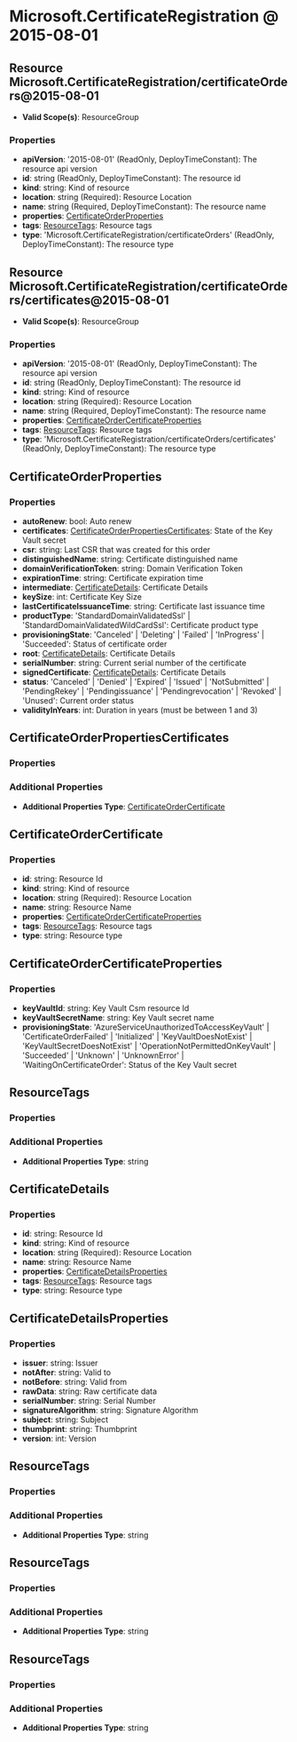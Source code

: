 # Microsoft.CertificateRegistration @ 2015-08-01

## Resource Microsoft.CertificateRegistration/certificateOrders@2015-08-01
* **Valid Scope(s)**: ResourceGroup
### Properties
* **apiVersion**: '2015-08-01' (ReadOnly, DeployTimeConstant): The resource api version
* **id**: string (ReadOnly, DeployTimeConstant): The resource id
* **kind**: string: Kind of resource
* **location**: string (Required): Resource Location
* **name**: string (Required, DeployTimeConstant): The resource name
* **properties**: [CertificateOrderProperties](#certificateorderproperties)
* **tags**: [ResourceTags](#resourcetags): Resource tags
* **type**: 'Microsoft.CertificateRegistration/certificateOrders' (ReadOnly, DeployTimeConstant): The resource type

## Resource Microsoft.CertificateRegistration/certificateOrders/certificates@2015-08-01
* **Valid Scope(s)**: ResourceGroup
### Properties
* **apiVersion**: '2015-08-01' (ReadOnly, DeployTimeConstant): The resource api version
* **id**: string (ReadOnly, DeployTimeConstant): The resource id
* **kind**: string: Kind of resource
* **location**: string (Required): Resource Location
* **name**: string (Required, DeployTimeConstant): The resource name
* **properties**: [CertificateOrderCertificateProperties](#certificateordercertificateproperties)
* **tags**: [ResourceTags](#resourcetags): Resource tags
* **type**: 'Microsoft.CertificateRegistration/certificateOrders/certificates' (ReadOnly, DeployTimeConstant): The resource type

## CertificateOrderProperties
### Properties
* **autoRenew**: bool: Auto renew
* **certificates**: [CertificateOrderPropertiesCertificates](#certificateorderpropertiescertificates): State of the Key Vault secret
* **csr**: string: Last CSR that was created for this order
* **distinguishedName**: string: Certificate distinguished name
* **domainVerificationToken**: string: Domain Verification Token
* **expirationTime**: string: Certificate expiration time
* **intermediate**: [CertificateDetails](#certificatedetails): Certificate Details
* **keySize**: int: Certificate Key Size
* **lastCertificateIssuanceTime**: string: Certificate last issuance time
* **productType**: 'StandardDomainValidatedSsl' | 'StandardDomainValidatedWildCardSsl': Certificate product type
* **provisioningState**: 'Canceled' | 'Deleting' | 'Failed' | 'InProgress' | 'Succeeded': Status of certificate order
* **root**: [CertificateDetails](#certificatedetails): Certificate Details
* **serialNumber**: string: Current serial number of the certificate
* **signedCertificate**: [CertificateDetails](#certificatedetails): Certificate Details
* **status**: 'Canceled' | 'Denied' | 'Expired' | 'Issued' | 'NotSubmitted' | 'PendingRekey' | 'Pendingissuance' | 'Pendingrevocation' | 'Revoked' | 'Unused': Current order status
* **validityInYears**: int: Duration in years (must be between 1 and 3)

## CertificateOrderPropertiesCertificates
### Properties
### Additional Properties
* **Additional Properties Type**: [CertificateOrderCertificate](#certificateordercertificate)

## CertificateOrderCertificate
### Properties
* **id**: string: Resource Id
* **kind**: string: Kind of resource
* **location**: string (Required): Resource Location
* **name**: string: Resource Name
* **properties**: [CertificateOrderCertificateProperties](#certificateordercertificateproperties)
* **tags**: [ResourceTags](#resourcetags): Resource tags
* **type**: string: Resource type

## CertificateOrderCertificateProperties
### Properties
* **keyVaultId**: string: Key Vault Csm resource Id
* **keyVaultSecretName**: string: Key Vault secret name
* **provisioningState**: 'AzureServiceUnauthorizedToAccessKeyVault' | 'CertificateOrderFailed' | 'Initialized' | 'KeyVaultDoesNotExist' | 'KeyVaultSecretDoesNotExist' | 'OperationNotPermittedOnKeyVault' | 'Succeeded' | 'Unknown' | 'UnknownError' | 'WaitingOnCertificateOrder': Status of the Key Vault secret

## ResourceTags
### Properties
### Additional Properties
* **Additional Properties Type**: string

## CertificateDetails
### Properties
* **id**: string: Resource Id
* **kind**: string: Kind of resource
* **location**: string (Required): Resource Location
* **name**: string: Resource Name
* **properties**: [CertificateDetailsProperties](#certificatedetailsproperties)
* **tags**: [ResourceTags](#resourcetags): Resource tags
* **type**: string: Resource type

## CertificateDetailsProperties
### Properties
* **issuer**: string: Issuer
* **notAfter**: string: Valid to
* **notBefore**: string: Valid from
* **rawData**: string: Raw certificate data
* **serialNumber**: string: Serial Number
* **signatureAlgorithm**: string: Signature Algorithm
* **subject**: string: Subject
* **thumbprint**: string: Thumbprint
* **version**: int: Version

## ResourceTags
### Properties
### Additional Properties
* **Additional Properties Type**: string

## ResourceTags
### Properties
### Additional Properties
* **Additional Properties Type**: string

## ResourceTags
### Properties
### Additional Properties
* **Additional Properties Type**: string

